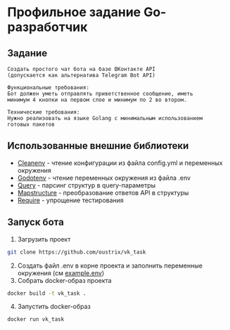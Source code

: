 # Профильное задание Go-разработчик

## Задание
```
Создать простого чат бота на базе ВКонтакте API 
(допускается как альтернатива Telegram Bot API)

Функциональные требования:
Бот должен уметь отправлять приветственное сообщение, иметь 
минимум 4 кнопки на первом слое и минимум по 2 во втором.

Технические требования:
Нужно реализовать на языке Golang с минимальным использованием 
готовых пакетов
```

## Использованные внешние библиотеки
-  [Cleanenv](https://github.com/ilyakaznacheev/cleanenv) - чтение конфигурации из файла config.yml и переменных окружения
- [Godotenv](https://github.com/joho/godotenv) - чтение переменных окружения из файла .env
- [Query](https://github.com/google/go-querystring) - парсинг структур в query-параметры
- [Mapstructure](https://github.com/mitchellh/mapstructure) - преобразование ответов API в структуры
- [Require](https://github.com/stretchr/testify/require) - упрощение тестирования

## Запуск бота
1. Загрузить проект
```bash
git clone https://github.com/oustrix/vk_task
```
2. Создать файл .env в корне проекта и заполнить переменные окружения (см [example.env](https://github.com/oustrix/vk_task/blob/main/example.env))
3. Собрать docker-образ проекта
```bash
docker build -t vk_task .
```
4. Запустить docker-образ
```bash
docker run vk_task
```